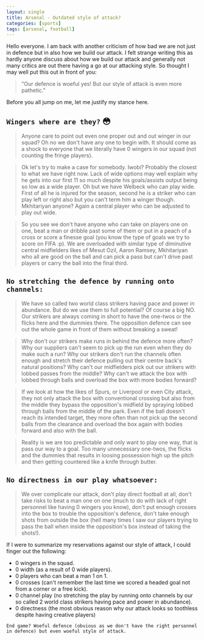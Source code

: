 ```yaml
---
layout: single
title: Arsenal - Outdated style of attack?
categories: [sports]
tags: [arsenal, football]
---
```


Hello everyone. I am back with another criticism of how bad we are not just in defence but in also how we build our attack. I felt strange writing this as hardly anyone discuss about how we build our attack and generally not many critics are out there having a go at our attacking style. So thought I may well put this out in front of you:

> "Our defence is woeful yes! But our style of attack is even more pathetic."

Before you all jump on me, let me justify my stance here.

## `Wingers where are they?` :flushed:

  > Anyone care to point out even one proper out and out winger in our squad? Oh no we don't have any one to begin with. It should come as a shock to everyone that we literally have 0 wingers in our squad (not counting the fringe players).

  > Ok let's try to make a case for somebody. Iwobi? Probably the closest to what we have right now. Lack of wide options may well explain why he gets into our first 11 so much despite his goals/assists output being so low as a wide player. Oh but we have Welbeck who can play wide. First of all he is injured for the season, second he is a striker who can play left or right also but you can't term him a winger though. Mkhitariyan anyone? Again a central player who can be adjusted to play out wide.

  > So you see we don't have anyone who can take on players one on one, beat a man or dribble past some of them or put in a peach of a cross or score a finesse goal (you know the type of goals we try to score on FIFA :p). We are overloaded with similar type of diminutive central midfielders likes of Mesut Ozil, Aaron Ramsey, Mkhitariyan who all are good on the ball and can pick a pass but can't drive past players or carry the ball into the final third.

## `No stretching the defence by running onto channels:`

  > We have so called two world class strikers having pace and power in abundance. But do we use them to full potential? Of course a big NO. Our strikers are always coming in short to have the one-twos or the flicks here and the dummies there. The opposition defence can see out the whole game in front of them without breaking a sweat!

  > Why don't our strikers make runs in behind the defence more often? Why our suppliers can't seem to pick up the run even when they do make such a run? Why our strikers don't run the channels often enough and stretch their defence pulling out their centre back's natural positions? Why can't our midfielders pick out our strikers with lobbed passes from the middle? Why can't we attack the box with lobbed through balls and overload the box with more bodies forward?

  > If we look at how the likes of Spurs, or Liverpool or even City attack, they not only attack the box with conventional crossing but also from the middle they bypass the opposition's midfield by spraying lobbed through balls from the middle of the park. Even if the ball doesn't reach its intended target, they more often than not pick up the second balls from the clearance and overload the box again with bodies forward and also with the ball.

  > Reality is we are too predictable and only want to play one way, that is pass our way to a goal. Too many unnecessary one-twos, the flicks and the dummies that results in loosing possession high up the pitch and then getting countered like a knife through butter.

## `No directness in our play whatsoever:`

  > We over complicate our attack, don't play direct football at all, don't take risks to beat a man one on one (much to do with lack of right personnel like having 0 wingers you know), don't put enough crosses into the box to trouble the opposition's defence, don't take enough shots from outside the box (hell many times I saw our players trying to pass the ball when inside the opposition's box instead of taking the shots!).

If I were to summarize my reservations against our style of attack, I could finger out the following:
- 0 wingers in the squad.
- 0 width (as a result of 0 wide players).
- 0 players who can beat a man 1 on 1.
- 0 crosses (can't remember the last time we scored a headed goal not from a corner or a free kick).
- 0 channel play (no stretching the play by running onto channels by our so called 2 world class strikers having pace and power in abundance).
- 0 directness (the most obvious reason why our attack looks so toothless despite having creative players)

`End game? Woeful defence (obvious as we don't have the right personnel in defence) but even woeful style of attack.`
